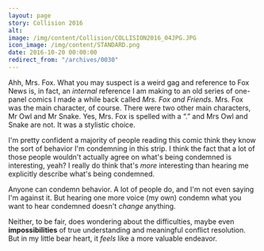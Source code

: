 ```yaml
---
layout: page
story: Collision 2016
alt:
image: /img/content/Collision/COLLISION2016_04JPG.JPG
icon_image: /img/content/STANDARD.png
date: 2016-10-20 00:00:00
redirect_from: "/archives/0030"
---
```



Ahh, Mrs. Fox. What you may suspect is a weird gag and reference to Fox News is, in fact, an *internal* reference I am making to an old series of one-panel comics I made a while back called *Mrs. Fox and Friends*. Mrs. Fox was the main character, of course. There were two other main characters, Mr Owl and Mr Snake. Yes, Mrs. Fox is spelled with a “.” and Mrs Owl and Snake are not. It was a stylistic choice.

I'm pretty confident a majority of people reading this comic think they know the sort of behavior I'm condemning in this strip. I think the fact that a lot of those people wouldn't actually agree on what's being condemned is interesting, yeah? I really do think that's *more* interesting than hearing me explicitly describe what's being condemned.

Anyone can condemn behavior. A lot of people do, and I'm not even saying I'm against it. But hearing one more voice (my own) condemn what you want to hear condemned doesn't *change* anything.

Neither, to be fair, does wondering about the difficulties, maybe even **impossibilities** of true understanding and meaningful conflict resolution. But in my little bear heart, it *feels* like a more valuable endeavor.
